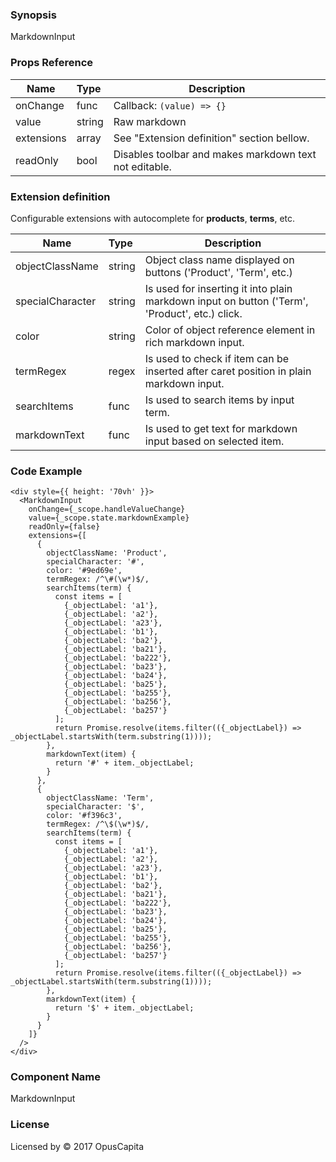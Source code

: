 ### Synopsis

MarkdownInput

### Props Reference

| Name               | Type            | Description                                                                                      |
| ------------------ | :-------------- | ------------------------------------------------------------------------------------------------ |
| onChange           | func            | Callback: `(value) => {}`                                                                        |
| value              | string          | Raw markdown                                                                                     |
| extensions         | array           | See "Extension definition" section bellow.                                                       |
| readOnly           | bool            | Disables toolbar and makes markdown text not editable.                                           |

### Extension definition

Configurable extensions with autocomplete for **products**, **terms**, etc.

| Name               | Type            | Description                                                                                      |
| ------------------ | :-------------- | ------------------------------------------------------------------------------------------------ |
| objectClassName    | string         | Object class name displayed on buttons ('Product', 'Term', etc.)                                 |
| specialCharacter   | string         | Is used for inserting it into plain markdown input on button ('Term', 'Product', etc.) click.   |
| color              | string         | Color of object reference element in rich markdown input.                                       |
| termRegex          | regex          | Is used to check if item can be inserted after caret position in plain markdown input.          |
| searchItems        | func           | Is used to search items by input term.                                                           |
| markdownText       | func           | Is used to get text for markdown input based on selected item.                            |

### Code Example

```
<div style={{ height: '70vh' }}>
  <MarkdownInput
    onChange={_scope.handleValueChange}
    value={_scope.state.markdownExample}
    readOnly={false}
    extensions={[
      {
        objectClassName: 'Product',
        specialCharacter: '#',
        color: '#9ed69e',
        termRegex: /^\#(\w*)$/,
        searchItems(term) {
          const items = [
            {_objectLabel: 'a1'},
            {_objectLabel: 'a2'},
            {_objectLabel: 'a23'},
            {_objectLabel: 'b1'},
            {_objectLabel: 'ba2'},
            {_objectLabel: 'ba21'},
            {_objectLabel: 'ba222'},
            {_objectLabel: 'ba23'},
            {_objectLabel: 'ba24'},
            {_objectLabel: 'ba25'},
            {_objectLabel: 'ba255'},
            {_objectLabel: 'ba256'},
            {_objectLabel: 'ba257'}
          ];
          return Promise.resolve(items.filter(({_objectLabel}) => _objectLabel.startsWith(term.substring(1))));
        },
        markdownText(item) {
          return '#' + item._objectLabel;
        }
      },
      {
        objectClassName: 'Term',
        specialCharacter: '$',
        color: '#f396c3',
        termRegex: /^\$(\w*)$/,
        searchItems(term) {
          const items = [
            {_objectLabel: 'a1'},
            {_objectLabel: 'a2'},
            {_objectLabel: 'a23'},
            {_objectLabel: 'b1'},
            {_objectLabel: 'ba2'},
            {_objectLabel: 'ba21'},
            {_objectLabel: 'ba222'},
            {_objectLabel: 'ba23'},
            {_objectLabel: 'ba24'},
            {_objectLabel: 'ba25'},
            {_objectLabel: 'ba255'},
            {_objectLabel: 'ba256'},
            {_objectLabel: 'ba257'}
          ];
          return Promise.resolve(items.filter(({_objectLabel}) => _objectLabel.startsWith(term.substring(1))));
        },
        markdownText(item) {
          return '$' + item._objectLabel;
        }
      }
    ]}
  />
</div>

```

### Component Name

MarkdownInput

### License

Licensed by © 2017 OpusCapita
